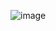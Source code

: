 ![image](https://user-images.githubusercontent.com/71391013/220339054-7468f699-c742-40a4-9c43-ca017a7676a8.png)
